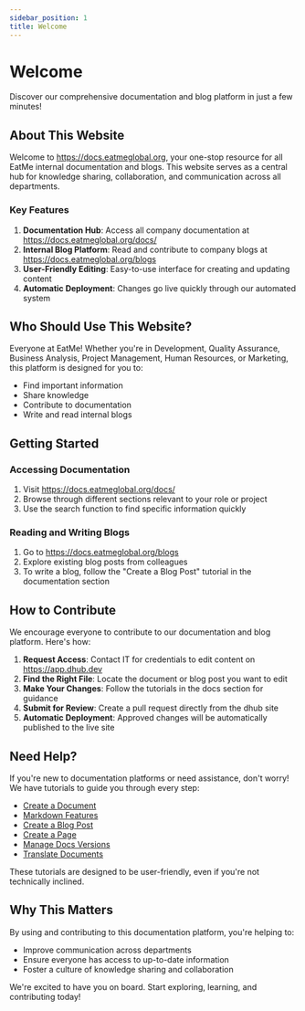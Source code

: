 ```yaml
---
sidebar_position: 1
title: Welcome
---
```


# Welcome

Discover our comprehensive documentation and blog platform in just a few minutes!

## About This Website

Welcome to https://docs.eatmeglobal.org, your one-stop resource for all EatMe internal documentation and blogs. This website serves as a central hub for knowledge sharing, collaboration, and communication across all departments.

### Key Features

1. **Documentation Hub**: Access all company documentation at https://docs.eatmeglobal.org/docs/
2. **Internal Blog Platform**: Read and contribute to company blogs at https://docs.eatmeglobal.org/blogs
3. **User-Friendly Editing**: Easy-to-use interface for creating and updating content
4. **Automatic Deployment**: Changes go live quickly through our automated system

## Who Should Use This Website?

Everyone at EatMe! Whether you're in Development, Quality Assurance, Business Analysis, Project Management, Human Resources, or Marketing, this platform is designed for you to:

- Find important information
- Share knowledge
- Contribute to documentation
- Write and read internal blogs

## Getting Started

### Accessing Documentation

1. Visit https://docs.eatmeglobal.org/docs/
2. Browse through different sections relevant to your role or project
3. Use the search function to find specific information quickly

### Reading and Writing Blogs

1. Go to https://docs.eatmeglobal.org/blogs
2. Explore existing blog posts from colleagues
3. To write a blog, follow the "Create a Blog Post" tutorial in the documentation section

## How to Contribute

We encourage everyone to contribute to our documentation and blog platform. Here's how:

1. **Request Access**: Contact IT for credentials to edit content on https://app.dhub.dev
2. **Find the Right File**: Locate the document or blog post you want to edit
3. **Make Your Changes**: Follow the tutorials in the docs section for guidance
4. **Submit for Review**: Create a pull request directly from the dhub site
5. **Automatic Deployment**: Approved changes will be automatically published to the live site

## Need Help?

If you're new to documentation platforms or need assistance, don't worry! We have tutorials to guide you through every step:

- [Create a Document](./tutorial/create-a-document.md)
- [Markdown Features](./tutorial/create-a-document.md)
- [Create a Blog Post](./tutorial/create-a-blog-post.md)
- [Create a Page](./tutorial/markdown-features.mdx)
- [Manage Docs Versions](./tutorial/manage-docs-versions.md)
- [Translate Documents](./tutorial/translate-your-site.md)

These tutorials are designed to be user-friendly, even if you're not technically inclined.

## Why This Matters

By using and contributing to this documentation platform, you're helping to:

- Improve communication across departments
- Ensure everyone has access to up-to-date information
- Foster a culture of knowledge sharing and collaboration

We're excited to have you on board. Start exploring, learning, and contributing today!
